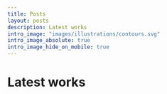 ```yaml
---
title: Posts
layout: posts
description: Latest works
intro_image: "images/illustrations/contours.svg"
intro_image_absolute: true
intro_image_hide_on_mobile: true
---
```


# Latest works
